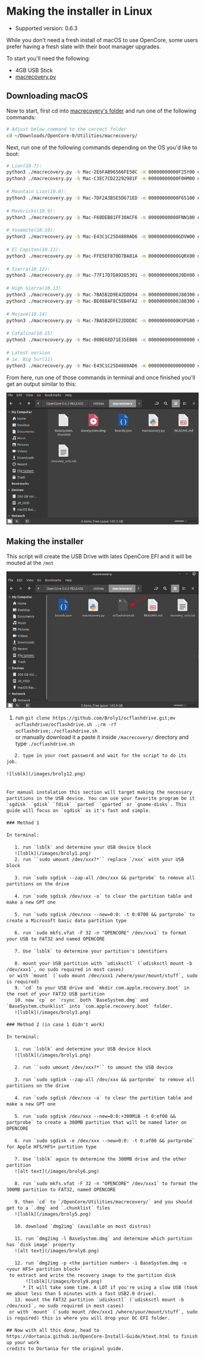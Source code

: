 # Making the installer in Linux

* Supported version: 0.6.3

While you don't need a fresh install of macOS to use OpenCore, some users prefer having a fresh slate with their boot manager upgrades.

To start you'll need the following:

* 4GB USB Stick
* [macrecovery.py](https://github.com/acidanthera/OpenCorePkg/releases)

## Downloading macOS

Now to start, first cd into [macrecovery's folder](https://github.com/acidanthera/OpenCorePkg/releases) and run one of the following commands:


```sh
# Adjust below command to the correct folder
cd ~/Downloads/OpenCore-0/Utilities/macrecovery/
```

Next, run one of the following commands depending on the OS you'd like to boot:

```sh
# Lion(10.7):
python3 ./macrecovery.py -b Mac-2E6FAB96566FE58C -m 00000000000F25Y00 download
python3 ./macrecovery.py -b Mac-C3EC7CD22292981F -m 00000000000F0HM00 download

# Mountain Lion(10.8):
python3 ./macrecovery.py -b Mac-7DF2A3B5E5D671ED -m 00000000000F65100 download

# Mavericks(10.9):
python3 ./macrecovery.py -b Mac-F60DEB81FF30ACF6 -m 00000000000FNN100 download

# Yosemite(10.10):
python3 ./macrecovery.py -b Mac-E43C1C25D4880AD6 -m 00000000000GDVW00 download

# El Capitan(10.11):
python3 ./macrecovery.py -b Mac-FFE5EF870D7BA81A -m 00000000000GQRX00 download

# Sierra(10.12):
python3 ./macrecovery.py -b Mac-77F17D7DA9285301 -m 00000000000J0DX00 download

# High Sierra(10.13)
python3 ./macrecovery.py -b Mac-7BA5B2D9E42DDD94 -m 00000000000J80300 download
python3 ./macrecovery.py -b Mac-BE088AF8C5EB4FA2 -m 00000000000J80300 download

# Mojave(10.14)
python3 ./macrecovery.py -b Mac-7BA5B2DFE22DDD8C -m 00000000000KXPG00 download

# Catalina(10.15)
python3 ./macrecovery.py -b Mac-00BE6ED71E35EB86 -m 00000000000000000 download

# Latest version
# ie. Big Sur(11)
python3 ./macrecovery.py -b Mac-E43C1C25D4880AD6 -m 00000000000000000 download
```

From here, run one of those commands in terminal and once finished you'll get an output similar to this:

![alt text](/images/broly10.png)

## Making the installer

This script will create the USB Drive with lates OpenCore EFI and it will be mouted at the `/mnt` 

![alt text](/images/broly0.png)

   1. run ```git clone https://github.com/Broly1/ocflashdrive.git;mv ocflashdrive/ocflashdrive.sh .;rm -rf ocflashdrive;./ocflashdrive.sh```  
   or manually download it a paste it inside `/macrecovery/` directory and type `./ocflashdrive.sh`
``` 
   2. type in your root password and wait for the script to do its job.

![lsblk](/images/broly12.png)


For manual instalation this section will target making the necessary partitions in the USB device. You can use your favorite program be it `sgdisk` `gdisk` `fdisk` `parted` `gparted` or `gnome-disks`. This guide will focus on `sgdisk` as it's fast and simple.

### Method 1

In terminal:

   1. run `lsblk` and determine your USB device block
   ![lsblk](/images/broly1.png)
   2. run ``sudo umount /dev/xxx?*`` replace `/xxx` with your USB block

   3. run `sudo sgdisk --zap-all /dev/xxx && partprobe` to remove all partitions on the drive  

   4. run `sudo sgdisk /dev/xxx -o` to clear the partition table and make a new GPT one  
  
   5. run `sudo sgdisk /dev/xxx --new=0:0: -t 0:0700 && partprobe` to create a Microsoft basic data partition type

   6. run `sudo mkfs.vfat -F 32 -n "OPENCORE" /dev/xxx1` to format your USB to FAT32 and named OPENCORE

   7. Use `lsblk` to determine your partition's identifiers

   8. mount your USB partition with `udisksctl` (`udisksctl mount -b /dev/xxx1`, no sudo required in most cases)  
 or with `mount` (`sudo mount /dev/xxx1 /where/your/mount/stuff`, sudo is required)
   9. `cd` to your USB drive and `mkdir com.apple.recovery.boot` in the root of your FAT32 USB partition
   10. now `cp` or `rsync` both `BaseSystem.dmg` and `BaseSystem.chunklist` into `com.apple.recovery.boot` folder.
   ![lsblk](/images/broly3.png)

### Method 2 (in case 1 didn't work)

In terminal:

   1. run `lsblk` and determine your USB device block
   ![lsblk](/images/broly1.png)

   2. run ``sudo umount /dev/xxx?*`` to umount the USB device

   3. run `sudo sgdisk --zap-all /dev/xxx && partprobe` to remove all partitions on the drive

   4. run `sudo sgdisk /dev/xxx -o` to clear the partition table and make a new GPT one

   5. run `sudo sgdisk /dev/xxx --new=0:0:+300MiB -t 0:ef00 && partprobe` to create a 300MB partition that will be named later on OPENCORE

   6. run `sudo sgdisk -e /dev/xxx --new=0:0: -t 0:af00 && partprobe` for Apple HFS/HFS+ partition type

   7. Use `lsblk` again to determine the 300MB drive and the other partition
   ![alt text](/images/broly6.png)

   8. run `sudo mkfs.vfat -F 32 -n "OPENCORE" /dev/xxx1` to format the 300MB partition to FAT32, named OPENCORE

   9. then `cd` to `/OpenCore/Utilities/macrecovery/` and you should get to a `.dmg` and `.chunklist` files
   ![lsblk](/images/broly5.png)

   10. download `dmg2img` (available on most distros)

   11. run `dmg2img -l BaseSystem.dmg` and determine which partition has `disk image` property
   ![alt text](/images/broly8.png)

   12. run `dmg2img -p <the partition number> -i BaseSystem.dmg -o <your HFS+ partition block>`
 to extract and write the recovery image to the partition disk
       ![lsblk](/images/broly9.png)
      * It will take some time. A LOT if you're using a slow USB (took me about less than 5 minutes with a fast USB2.0 drive).
   13. mount the FAT32 partition `udisksctl` (`udisksctl mount -b /dev/xxx1`, no sudo required in most cases)  
 or with `mount` (`sudo mount /dev/xxx1 /where/your/mount/stuff`, sudo is required) this is where you will drop your OC EFI folder.

## Now with all this done, head to https://dortania.github.io/OpenCore-Install-Guide/ktext.html to finish up your work
credits to Dortania for the original guide.
